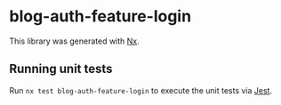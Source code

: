 # blog-auth-feature-login

This library was generated with [Nx](https://nx.dev).

## Running unit tests

Run `nx test blog-auth-feature-login` to execute the unit tests via [Jest](https://jestjs.io).
